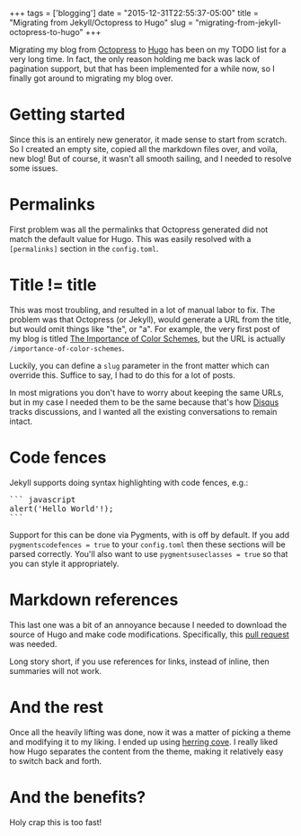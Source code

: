 +++
tags = ['blogging']
date = "2015-12-31T22:55:37-05:00"
title = "Migrating from Jekyll/Octopress to Hugo"
slug = "migrating-from-jekyll-octopress-to-hugo"
+++

Migrating my blog from [Octopress][1] to [Hugo][2] has been on my TODO list for a very long time.  In fact, the only reason holding me back was lack of pagination support, but that has been implemented for a while now, so I finally got around to migrating my blog over.

# Getting started

Since this is an entirely new generator, it made sense to start from scratch.  So I created an empty site, copied all the markdown files over, and voila, new blog!  But of course, it wasn't all smooth sailing, and I needed to resolve some issues.

<!--more-->

# Permalinks

First problem was all the permalinks that Octopress generated did not match the default value for Hugo.  This was easily resolved with a `[permalinks]` section in the `config.toml`.

# Title != title

This was most troubling, and resulted in a lot of manual labor to fix.  The problem was that Octopress (or Jekyll), would generate a URL from the title, but would omit things like "the", or "a".  For example, the very first post of my blog is titled [The Importance of Color Schemes][3], but the URL is actually `/importance-of-color-schemes`.

Luckily, you can define a `slug` parameter in the front matter which can override this.  Suffice to say, I had to do this for a lot of posts.

In most migrations you don't have to worry about keeping the same URLs, but in my case I needed them to be the same because that's how [Disqus][4] tracks discussions, and I wanted all the existing conversations to remain intact.

# Code fences

Jekyll supports doing syntax highlighting with code fences, e.g.:

<pre>
``` javascript
alert('Hello World'!);
```
</pre>

Support for this can be done via Pygments, with is off by default.  If you add `pygmentscodefences = true` to your `config.toml` then these sections will be parsed correctly.  You'll also want to use `pygmentsuseclasses = true` so that you can style it appropriately.

# Markdown references

This last one was a bit of an annoyance because I needed to download the source of Hugo and make code modifications.  Specifically, this [pull request][6] was needed.

Long story short, if you use references for links, instead of inline, then summaries will not work.

# And the rest

Once all the heavily lifting was done, now it was a matter of picking a theme and modifying it to my liking.  I ended up using [herring cove][5].  I really liked how Hugo separates the content from the theme, making it relatively easy to switch back and forth.

# And the benefits?

Holy crap this is too fast!

[1]: https://github.com/octopress/octopress
[2]: https://github.com/spf13/hugo
[3]: http://bling.github.io/blog/2008/09/11/importance-of-color-schemes/
[4]: http://www.disqus.com
[5]: https://github.com/bling/herring-cove
[6]: https://github.com/spf13/hugo/pull/1667
